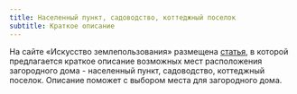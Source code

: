 ```yaml
---
title: Населенный пункт, садоводство, коттеджный поселок
subtitle: Краткое описание
---
```


На сайте «Искусство землепользования» размещена [статья](https://kadinfo.ru/articles/2024-07-09-poselenie/), в которой предлагается краткое описание возможных мест расположения загородного дома - населенный пункт, садоводство, коттеджный поселок.  Описание поможет с выбором места для загородного дома.

